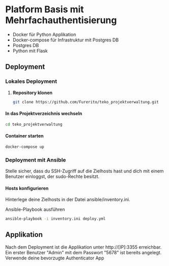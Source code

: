 # Platform Basis mit Mehrfachauthentisierung

- Docker für Python Applikation  
- Docker-compose für Infrastruktur mit Postgres DB  
- Postgres DB  
- Python mit Flask  

## Deployment

### Lokales Deployment

1. **Repository klonen**  
   ```bash
   git clone https://github.com/Furerito/teko_projektverwaltung.git
#### In das Projektverzeichnis wechseln
```bash
cd teko_projektverwaltung
```
#### Container starten
```bash
docker-compose up
```
### Deployment mit Ansible

Stelle sicher, dass du SSH-Zugriff auf die Zielhosts hast und dich mit einem Benutzer einloggst, der sudo-Rechte besitzt.

#### Hosts konfigurieren
Hinterlege deine Zielhosts in der Datei ansible/inventory.ini.

Ansible-Playbook ausführen
```bash
ansible-playbook -i inventory.ini deploy.yml
```

## Applikation
Nach dem Deployment ist die Applikation unter http://[IP]:3355 erreichbar.
Ein erster Benutzer "Admin" mit dem Passwort "5678" ist bereits angelegt.
Verwende deine bevorzugte Authenticator App
